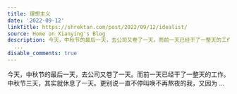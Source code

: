```yaml
---
title: 理想主义
date: '2022-09-12'
linkTitle: https://shrektan.com/post/2022/09/12/idealist/
source: Home on Xianying's Blog
description: 今天，中秋节的最后一天，去公司又卷了一天。而前一天已经干了一整天的工作。中秋节三天，其实就休息了一天。更别说一直不停叫唤不再熬夜的我，又因为
  ...
disable_comments: true
---
```

今天，中秋节的最后一天，去公司又卷了一天。而前一天已经干了一整天的工作。中秋节三天，其实就休息了一天。更别说一直不停叫唤不再熬夜的我，又因为 ...